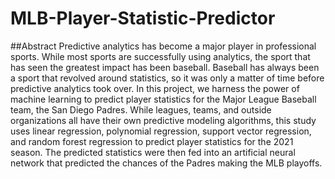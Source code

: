 # MLB-Player-Statistic-Predictor

##Abstract
Predictive analytics has become a major player in professional sports.  While most sports are successfully using analytics, the sport that has seen the greatest impact has been baseball.  Baseball has always been a sport that revolved around statistics, so it was only a matter of time before predictive analytics took over.  In this project, we harness the power of machine learning to predict player statistics for the Major League Baseball team, the San Diego Padres.  While leagues, teams, and outside organizations all have their own predictive modeling algorithms, this study uses linear regression, polynomial regression, support vector regression, and random forest regression to predict player statistics for the 2021 season.  The predicted statistics were then fed into an artificial neural network that predicted the chances of the Padres making the MLB playoffs.  
